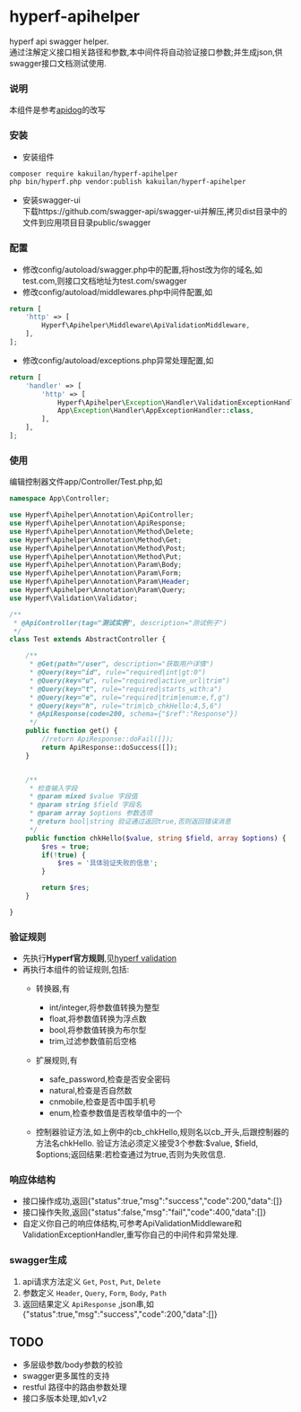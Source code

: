 # hyperf-apihelper
hyperf api swagger helper.  
通过注解定义接口相关路径和参数,本中间件将自动验证接口参数;并生成json,供swagger接口文档测试使用.


### 说明
本组件是参考[apidog](https://github.com/daodao97/apidog)的改写


### 安装
- 安装组件
```sh
composer require kakuilan/hyperf-apihelper
php bin/hyperf.php vendor:publish kakuilan/hyperf-apihelper
```

- 安装swagger-ui  
下载https://github.com/swagger-api/swagger-ui并解压,拷贝dist目录中的文件到应用项目目录public/swagger


### 配置
- 修改config/autoload/swagger.php中的配置,将host改为你的域名,如test.com,则接口文档地址为test.com/swagger
- 修改config/autoload/middlewares.php中间件配置,如
```php
return [
    'http' => [
        Hyperf\Apihelper\Middleware\ApiValidationMiddleware,
    ],
];
```
- 修改config/autoload/exceptions.php异常处理配置,如
```php
return [
    'handler' => [
        'http' => [
            Hyperf\Apihelper\Exception\Handler\ValidationExceptionHandler::class,
            App\Exception\Handler\AppExceptionHandler::class,
        ],
    ],
];
```


### 使用
编辑控制器文件app/Controller/Test.php,如
```php
namespace App\Controller;

use Hyperf\Apihelper\Annotation\ApiController;
use Hyperf\Apihelper\Annotation\ApiResponse;
use Hyperf\Apihelper\Annotation\Method\Delete;
use Hyperf\Apihelper\Annotation\Method\Get;
use Hyperf\Apihelper\Annotation\Method\Post;
use Hyperf\Apihelper\Annotation\Method\Put;
use Hyperf\Apihelper\Annotation\Param\Body;
use Hyperf\Apihelper\Annotation\Param\Form;
use Hyperf\Apihelper\Annotation\Param\Header;
use Hyperf\Apihelper\Annotation\Param\Query;
use Hyperf\Validation\Validator;

/**
 * @ApiController(tag="测试实例", description="测试例子")
 */
class Test extends AbstractController {

    /**
     * @Get(path="/user", description="获取用户详情")
     * @Query(key="id", rule="required|int|gt:0")
     * @Query(key="u", rule="required|active_url|trim")
     * @Query(key="t", rule="required|starts_with:a")
     * @Query(key="e", rule="required|trim|enum:e,f,g")
     * @Query(key="h", rule="trim|cb_chkHello:4,5,6")
     * @ApiResponse(code=200, schema={"$ref":"Response"})
     */
    public function get() {
        //return ApiResponse::doFail([]);
        return ApiResponse::doSuccess([]);
    }


    /**
     * 检查输入字段
     * @param mixed $value 字段值
     * @param string $field 字段名
     * @param array $options 参数选项
     * @return bool|string 验证通过返回true,否则返回错误消息
     */
    public function chkHello($value, string $field, array $options) {
        $res = true;
        if(!true) {
            $res = '具体验证失败的信息';
        }

        return $res;
    }

}
```


### 验证规则
- 先执行**Hyperf官方规则**,见[hyperf validation](https://hyperf.wiki/#/zh-cn/validation)
- 再执行本组件的验证规则,包括:  
  - 转换器,有
    - int/integer,将参数值转换为整型
    - float,将参数值转换为浮点数
    - bool,将参数值转换为布尔型
    - trim,过滤参数值前后空格
    
  - 扩展规则,有
    - safe_password,检查是否安全密码
    - natural,检查是否自然数
    - cnmobile,检查是否中国手机号
    - enum,检查参数值是否枚举值中的一个
    
  - 控制器验证方法,如上例中的cb_chkHello,规则名以cb_开头,后跟控制器的方法名chkHello.
  验证方法必须定义接受3个参数:$value, $field, $options;返回结果:若检查通过为true,否则为失败信息.
  

### 响应体结构
- 接口操作成功,返回{"status":true,"msg":"success","code":200,"data":[]}
- 接口操作失败,返回{"status":false,"msg":"fail","code":400,"data":[]}
- 自定义你自己的响应体结构,可参考ApiValidationMiddleware和ValidationExceptionHandler,重写你自己的中间件和异常处理.


### swagger生成

1.  api请求方法定义 `Get`, `Post`, `Put`, `Delete`
2.  参数定义 `Header`, `Query`, `Form`, `Body`, `Path`
3.  返回结果定义 `ApiResponse` ,json串,如{"status":true,"msg":"success","code":200,"data":[]}


## TODO
- 多层级参数/body参数的校验
- swagger更多属性的支持
- restful 路径中的路由参数处理
- 接口多版本处理,如v1,v2


